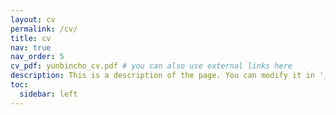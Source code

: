 ```yaml
---
layout: cv
permalink: /cv/
title: cv
nav: true
nav_order: 5
cv_pdf: yunbincho_cv.pdf # you can also use external links here
description: This is a description of the page. You can modify it in '_pages/cv.md'. You can also change or remove the top pdf download button.
toc:
  sidebar: left
---
```

